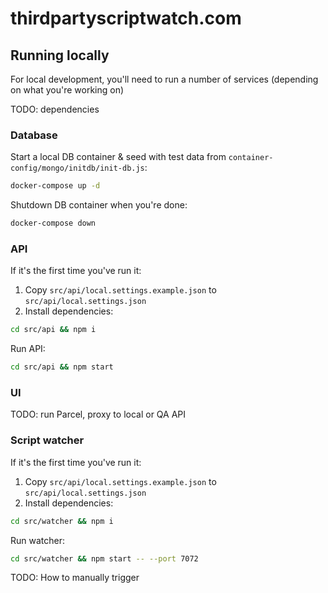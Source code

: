 # thirdpartyscriptwatch.com

## Running locally

For local development, you'll need to run a number of services (depending on what you're working on)

TODO: dependencies

### Database

Start a local DB container & seed with test data from `container-config/mongo/initdb/init-db.js`:

```sh
docker-compose up -d
```

Shutdown DB container when you're done:

```sh
docker-compose down
```

### API

If it's the first time you've run it:

1. Copy `src/api/local.settings.example.json` to `src/api/local.settings.json`
2. Install dependencies:

```sh
cd src/api && npm i
```

Run API:

```sh
cd src/api && npm start
```

### UI

TODO: run Parcel, proxy to local or QA API

### Script watcher

If it's the first time you've run it:

1. Copy `src/api/local.settings.example.json` to `src/api/local.settings.json`
2. Install dependencies:

```sh
cd src/watcher && npm i
```

Run watcher:

```sh
cd src/watcher && npm start -- --port 7072
```

TODO: How to manually trigger
